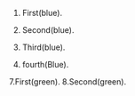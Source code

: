 1. First(blue).
2. Second(blue).


5. Third(blue).
6. fourth(Blue).

7.First(green).
8.Second(green).